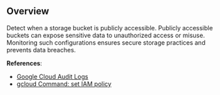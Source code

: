 ## Overview

Detect when a storage bucket is publicly accessible. Publicly accessible buckets can expose sensitive data to unauthorized access or misuse. Monitoring such configurations ensures secure storage practices and prevents data breaches.

**References**:
- [Google Cloud Audit Logs](https://cloud.google.com/logging/docs/audit)
- [gcloud Command: set IAM policy](https://cloud.google.com/sdk/gcloud/reference/storage/buckets/set-iam-policy)